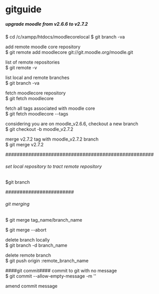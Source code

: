 gitguide
========

##### upgrade moodle from v2.6.6 to v2.7.2 ######

$ cd /c/xampp/htdocs/moodlecorelocal
$ git branch -va 

add remote moodle core repository <br />
$ git remote add moodlecore git://git.moodle.org/moodle.git

list of remote repositories <br />
$ git remote -v

list local and remote branches <br />
$ git branch -va

fetch moodlecore repository <br />
$ git fetch moodlecore

fetch all tags associated with moodle core  <br />
$ git fetch moodlecore --tags

considering you are on moodle_v2.6.6, checkout a new branch  <br />
$ git checkout -b moodle_v2.7.2

merge v2.7.2 tag with moodle_v2.7.2 branch  <br /> 
$ git merge v2.7.2

#################################################### 

###### set local repository to tract remote repository ######

$git branch 

########################

###### git merging #####

$ git merge tag_name/branch_name

$ git merge --abort

delete branch locally <br /> 
$ git branch -d branch_name

delete remote branch <br />
$ git push origin :remote_branch_name


####git commit####
commit to git with no message <br />
$ git commit --allow-empty-message -m ''

amend commit message

